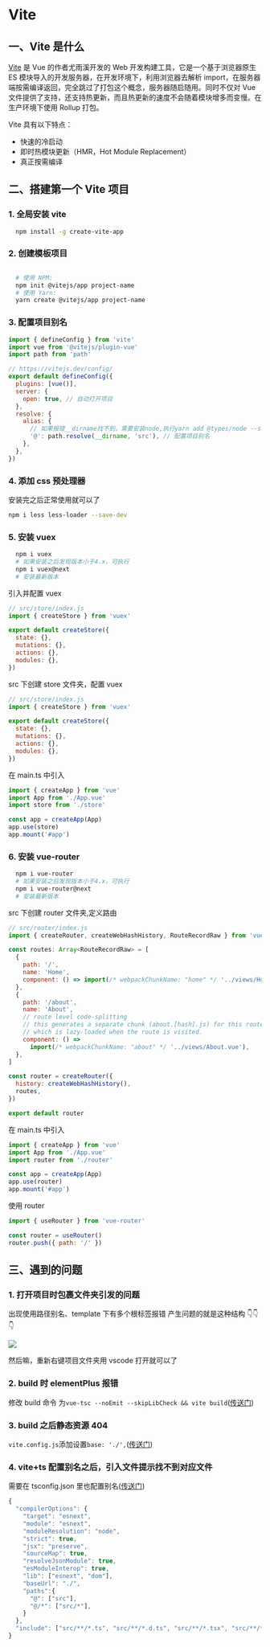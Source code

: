# Vite

## 一、Vite 是什么

[Vite](https://vitejs.cn/) 是 Vue 的作者尤雨溪开发的 Web 开发构建工具，它是一个基于浏览器原生 ES 模块导入的开发服务器，在开发环境下，利用浏览器去解析 import，在服务器端按需编译返回，完全跳过了打包这个概念，服务器随启随用。同时不仅对 Vue 文件提供了支持，还支持热更新，而且热更新的速度不会随着模块增多而变慢。在生产环境下使用 Rollup 打包。

Vite 具有以下特点：

- 快速的冷启动
- 即时热模块更新（HMR，Hot Module Replacement）
- 真正按需编译

## 二、搭建第一个 Vite 项目

### 1. 全局安装 vite

```bash
  npm install -g create-vite-app
```

### 2. 创建模板项目

```bash

  # 使用 NPM:
  npm init @vitejs/app project-name
  # 使用 Yarn:
  yarn create @vitejs/app project-name
```

### 3. 配置项目别名

```js
import { defineConfig } from 'vite'
import vue from '@vitejs/plugin-vue'
import path from 'path'

// https://vitejs.dev/config/
export default defineConfig({
  plugins: [vue()],
  server: {
    open: true, // 自动打开项目
  },
  resolve: {
    alias: {
      // 如果报错__dirname找不到，需要安装node,执行yarn add @types/node --save-dev
      '@': path.resolve(__dirname, 'src'), // 配置项目别名
    },
  },
})
```

### 4. 添加 css 预处理器

安装完之后正常使用就可以了

```bash
npm i less less-loader --save-dev
```

### 5. 安装 vuex

```bash
  npm i vuex
  # 如果安装之后发现版本小于4.x，可执行
  npm i vuex@next
  # 安装最新版本
```

引入并配置 vuex

```js
// src/store/index.js
import { createStore } from 'vuex'

export default createStore({
  state: {},
  mutations: {},
  actions: {},
  modules: {},
})
```

src 下创建 store 文件夹，配置 vuex

```js
// src/store/index.js
import { createStore } from 'vuex'

export default createStore({
  state: {},
  mutations: {},
  actions: {},
  modules: {},
})
```

在 main.ts 中引入

```js
import { createApp } from 'vue'
import App from './App.vue'
import store from './store'

const app = createApp(App)
app.use(store)
app.mount('#app')
```

### 6. 安装 vue-router

```bash
  npm i vue-router
  # 如果安装之后发现版本小于4.x，可执行
  npm i vue-router@next
  # 安装最新版本
```

src 下创建 router 文件夹,定义路由

```js
// src/router/index.js
import { createRouter, createWebHashHistory, RouteRecordRaw } from 'vue-router'

const routes: Array<RouteRecordRaw> = [
  {
    path: '/',
    name: 'Home',
    component: () => import(/* webpackChunkName: "home" */ '../views/Home.vue'),
  },
  {
    path: '/about',
    name: 'About',
    // route level code-splitting
    // this generates a separate chunk (about.[hash].js) for this route
    // which is lazy-loaded when the route is visited.
    component: () =>
      import(/* webpackChunkName: "about" */ '../views/About.vue'),
  },
]

const router = createRouter({
  history: createWebHashHistory(),
  routes,
})

export default router
```

在 main.ts 中引入

```js
import { createApp } from 'vue'
import App from './App.vue'
import router from './router'

const app = createApp(App)
app.use(router)
app.mount('#app')
```

使用 router

```js
import { useRouter } from 'vue-router'

const router = useRouter()
router.push({ path: '/' })
```

## 三、遇到的问题

### 1. 打开项目时包裹文件夹引发的问题

出现使用路径别名、template 下有多个根标签报错
产生问题的就是这种结构 👇👇👇

![ ](/xifan052/assets/vite/path-err.jpg)

然后嘛，重新右键项目文件夹用 vscode 打开就可以了

### 2. build 时 elementPlus 报错

修改 build 命令 为`vue-tsc --noEmit --skipLibCheck && vite build`([传送门](https://github.com/element-plus/element-plus/issues/1886))

### 3. build 之后静态资源 404

`vite.config.js`添加设置`base: './',`([传送门](https://blog.csdn.net/qq_17497931/article/details/109510796))

### 4. vite+ts 配置别名之后，引入文件提示找不到对应文件

需要在 tsconfig.json 里也配置别名([传送门](https://www.cnblogs.com/zhuxingqing/p/14878694.html))

```js
{
  "compilerOptions": {
    "target": "esnext",
    "module": "esnext",
    "moduleResolution": "node",
    "strict": true,
    "jsx": "preserve",
    "sourceMap": true,
    "resolveJsonModule": true,
    "esModuleInterop": true,
    "lib": ["esnext", "dom"],
    "baseUrl": "./",
    "paths":{
      "@": ["src"],
      "@/*": ["src/*"],
    }
  },
  "include": ["src/**/*.ts", "src/**/*.d.ts", "src/**/*.tsx", "src/**/*.vue"]
}
```
